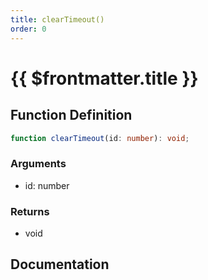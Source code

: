 ```yaml
---
title: clearTimeout()
order: 0
---
```


# {{ $frontmatter.title }}

<!--@include: ./clearTimeout_partial_header.md-->

## Function Definition

```ts
function clearTimeout(id: number): void;
```

### Arguments

* id: number

### Returns

* void

## Documentation

<!--@include: ./clearTimeout_partial_footer.md-->
